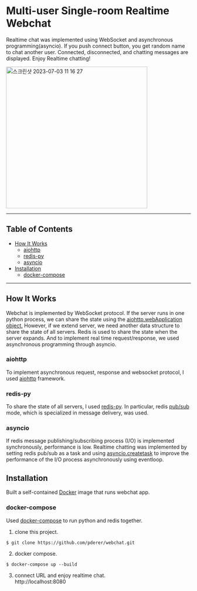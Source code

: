 # Multi-user Single-room Realtime Webchat
Realtime chat was implemented using WebSocket and asynchronous programming(asyncio). If you push connect button, you get random name to chat another user. Connected, disconnected, and chatting messages are displayed. Enjoy Realtime chatting!

<img width="385" alt="스크린샷 2023-07-03 11 16 27" src="https://github.com/pderer/webchat/assets/59244452/1e7e266e-bb12-46f4-8e5a-643fcec2d9a6">

* * *
## Table of Contents
* [How It Works](#how-it-works)
    * [aiohttp](#aiohttp)
    * [redis-py](#redis-py)
    * [asyncio](#asyncio)
* [Installation](#installation)
    * [docker-compose](#docker-compose)
* * *
## How It Works
Webchat is implemented by WebSocket protocol. If the server runs in one python process, we can share the state using the [aiohttp.webApplication object.](https://docs.aiohttp.org/en/stable/web_advanced.html#application-s-config) However, if we extend server, we need another data structure to share the state of all servers.
Redis is used to share the state when the server expands. And to implement real time request/response, we used asynchronous programming through asyncio.
### aiohttp
To implement asynchronous request, response and websocket protocol, I used [aiohttp](https://docs.aiohttp.org/en/stable/index.html) framework.
### redis-py
To share the state of all servers, I used [redis-py](https://redis-py.readthedocs.io/en/stable/). In particular, redis [pub/sub](https://redis-py.readthedocs.io/en/stable/examples/asyncio_examples.html#Pub/Sub-Mode) mode, which is specialized in message delivery, was used.
### asyncio
If redis message publishing/subscribing process (I/O) is implemented synchronously, performance is low. Realtime chatting was implemented by setting redis pub/sub as a task and using [asyncio.createtask](https://docs.python.org/3/library/asyncio-task.html#asyncio.create_task) to improve the performance of the I/O process asynchronously using eventloop.
## Installation
Built a self-contained [Docker](https://www.docker.com) image that runs webchat app.
### docker-compose
Used [docker-compose](https://docs.docker.com/compose/) to run python and redis together.

1. clone this project.
```
$ git clone https://github.com/pderer/webchat.git
```
2. docker compose.
```
$ docker-compose up --build
```
3. connect URL and enjoy realtime chat. \
http://localhost:8080